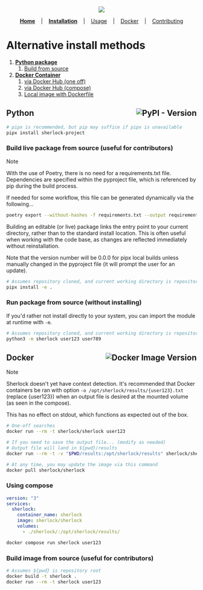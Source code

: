 <p align=center>
  <br>
  <a href="https://sherlock-project.github.io/" target="_blank"><img src="https://user-images.githubusercontent.com/27065646/53551960-ae4dff80-3b3a-11e9-9075-cef786c69364.png"/></a>
  <br>
</p>

<p align="center">
  <strong><a href="https://github.com/sherlock-project/sherlock">Home</a></strong>
  &nbsp;&nbsp;&nbsp;|&nbsp;&nbsp;&nbsp;
  <strong><a href="#">Installation</a></strong>
  &nbsp;&nbsp;&nbsp;|&nbsp;&nbsp;&nbsp;
  <a href="https://github.com/sherlock-project/sherlock#usage">Usage</a>
  &nbsp;&nbsp;&nbsp;|&nbsp;&nbsp;&nbsp;
  <a href="#docker">Docker</a>
  &nbsp;&nbsp;&nbsp;|&nbsp;&nbsp;&nbsp;
  <a href="https://github.com/sherlock-project/sherlock/docs/CONTRIBUTING.md">Contributing</a>
</p>



# Alternative install methods

1. __[Python package](#python)__
    1. [Build from source](#build-and-install-package-from-source)
1. __[Docker Container](#docker)__
    1. [via Docker Hub (one off)](#docker)
    1. [via Docker Hub (compose)](#using-compose)
    1. [Local image with Dockerfile](#build-image-from-source-alternative-to-docker-hub)

<h2>
Python
<a href="https://pypi.org/project/sherlock-project/"><img align="right" alt="PyPI - Version" src="https://img.shields.io/pypi/v/sherlock-project?style=for-the-badge&logo=PyPI&label=PyPI&color=darkgreen"></a>
</h2>

```bash
# pipx is recommended, but pip may suffice if pipx is unavailable
pipx install sherlock-project
```

### Build live package from source (useful for contributors)

> [!Note]
> With the use of Poetry, there is no need for a requirements.txt file. Dependencies are specified within the pyproject file, which is referenced by pip during the build process.
> 
> If needed for some workflow, this file can be generated dynamically via the following...
> ```bash
> poetry export --without-hashes -f requirements.txt --output requirements.txt
> ```

Building an editable (or live) package links the entry point to your current directory, rather than to the standard install location. This is often useful when working with the code base, as changes are reflected immediately without reinstallation.

Note that the version number will be 0.0.0 for pipx local builds unless manually changed in the pyproject file (it will prompt the user for an update).

```bash
# Assumes repository cloned, and current working directory is repository root
pipx install -e .
```

### Run package from source (without installing)

If you'd rather not install directly to your system, you can import the module at runtime with `-m`.

```bash
# Assumes repository cloned, and current working directory is repository root
python3 -m sherlock user123 user789
```


<h2>
Docker
<a href="https://hub.docker.com/r/sherlock/sherlock"><img align="right" alt="Docker Image Version" src="https://img.shields.io/docker/v/sherlock/sherlock?sort=semver&style=for-the-badge&logo=docker&label=Docker&color=darkgreen"></a>
</h2>

> [!NOTE]
> Sherlock doesn't yet have context detection. It's recommended that Docker containers be ran with option `-o /opt/sherlock/results/{user123}.txt` (replace {user123}) when an output file is desired at the mounted volume (as seen in the compose).
>
> This has no effect on stdout, which functions as expected out of the box.

```bash
# One-off searches
docker run --rm -t sherlock/sherlock user123

# If you need to save the output file... (modify as needed)
# Output file will land in ${pwd}/results
docker run --rm -t -v "$PWD/results:/opt/sherlock/results" sherlock/sherlock -o /opt/sherlock/results/text.txt user123
```

```bash
# At any time, you may update the image via this command
docker pull sherlock/sherlock
```

### Using compose

```yml
version: "3"
services:
  sherlock:
    container_name: sherlock
    image: sherlock/sherlock
    volumes:
      - ./sherlock/:/opt/sherlock/results/
```

```bash
docker compose run sherlock user123
```

### Build image from source (useful for contributors)

```bash
# Assumes ${pwd} is repository root
docker build -t sherlock .
docker run --rm -t sherlock user123
```
